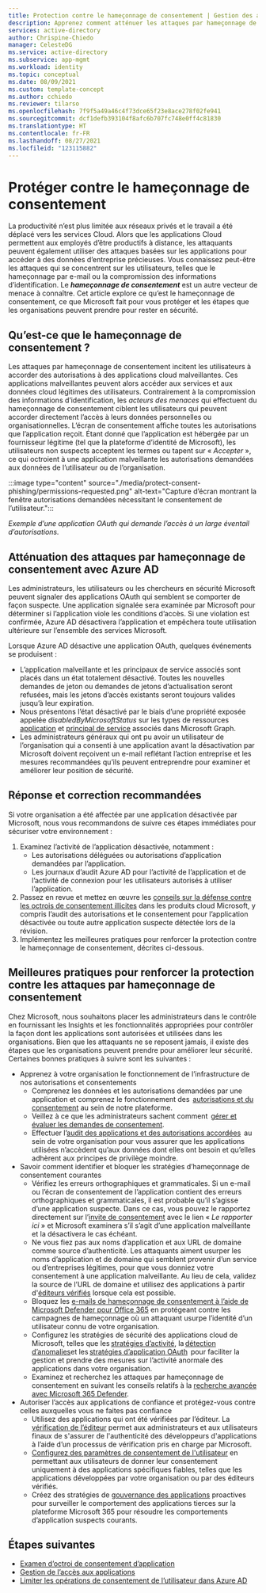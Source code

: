 ```yaml
---
title: Protection contre le hameçonnage de consentement | Gestion des applications Azure AD
description: Apprenez comment atténuer les attaques par hameçonnage de consentement basé sur l’application à l’aide de Azure AD.
services: active-directory
author: Chrispine-Chiedo
manager: CelesteDG
ms.service: active-directory
ms.subservice: app-mgmt
ms.workload: identity
ms.topic: conceptual
ms.date: 08/09/2021
ms.custom: template-concept
ms.author: cchiedo
ms.reviewer: tilarso
ms.openlocfilehash: 7f9f5a49a46c4f73dce65f23e8ace278f02fe941
ms.sourcegitcommit: dcf1defb393104f8afc6b707fc748e0ff4c81830
ms.translationtype: HT
ms.contentlocale: fr-FR
ms.lasthandoff: 08/27/2021
ms.locfileid: "123115882"
---
```

# <a name="protecting-against-consent-phishing"></a>Protéger contre le hameçonnage de consentement

La productivité n’est plus limitée aux réseaux privés et le travail a été déplacé vers les services Cloud. Alors que les applications Cloud permettent aux employés d’être productifs à distance, les attaquants peuvent également utiliser des attaques basées sur les applications pour accéder à des données d’entreprise précieuses. Vous connaissez peut-être les attaques qui se concentrent sur les utilisateurs, telles que le hameçonnage par e-mail ou la compromission des informations d’identification. Le ***hameçonnage de consentement*** est un autre vecteur de menace à connaître.
Cet article explore ce qu’est le hameçonnage de consentement, ce que Microsoft fait pour vous protéger et les étapes que les organisations peuvent prendre pour rester en sécurité.

## <a name="what-is-consent-phishing"></a>Qu’est-ce que le hameçonnage de consentement ?

Les attaques par hameçonnage de consentement incitent les utilisateurs à accorder des autorisations à des applications cloud malveillantes. Ces applications malveillantes peuvent alors accéder aux services et aux données cloud légitimes des utilisateurs. Contrairement à la compromission des informations d’identification, les *acteurs des menaces* qui effectuent du hameçonnage de consentement ciblent les utilisateurs qui peuvent accorder directement l’accès à leurs données personnelles ou organisationnelles. L’écran de consentement affiche toutes les autorisations que l’application reçoit. Étant donné que l’application est hébergée par un fournisseur légitime (tel que la plateforme d’identité de Microsoft), les utilisateurs non suspects acceptent les termes ou tapent sur « *Accepter* », ce qui octroient à une application malveillante les autorisations demandées aux données de l’utilisateur ou de l’organisation.

:::image type="content" source="./media/protect-consent-phishing/permissions-requested.png" alt-text="Capture d’écran montrant la fenêtre autorisations demandées nécessitant le consentement de l’utilisateur.":::

*Exemple d’une application OAuth qui demande l’accès à un large éventail d’autorisations.*

## <a name="mitigating-consent-phishing-attacks-using-azure-ad"></a>Atténuation des attaques par hameçonnage de consentement avec Azure AD

Les administrateurs, les utilisateurs ou les chercheurs en sécurité Microsoft peuvent signaler des applications OAuth qui semblent se comporter de façon suspecte. Une application signalée sera examinée par Microsoft pour déterminer si l’application viole les conditions d’accès. Si une violation est confirmée, Azure AD désactivera l’application et empêchera toute utilisation ultérieure sur l’ensemble des services Microsoft.

Lorsque Azure AD désactive une application OAuth, quelques événements se produisent :
- L’application malveillante et les principaux de service associés sont placés dans un état totalement désactivé. Toutes les nouvelles demandes de jeton ou demandes de jetons d’actualisation seront refusées, mais les jetons d’accès existants seront toujours valides jusqu’à leur expiration.
- Nous présentons l’état désactivé par le biais d’une propriété exposée appelée *disabledByMicrosoftStatus* sur les types de ressources [application](/graph/api/resources/application?view=graph-rest-1.0&preserve-view=true) et [principal de service](/graph/api/resources/serviceprincipal?view=graph-rest-1.0&preserve-view=true) associés dans Microsoft Graph.
- Les administrateurs généraux qui ont pu avoir un utilisateur de l’organisation qui a consenti à une application avant la désactivation par Microsoft doivent reçoivent un e-mail reflétant l’action entreprise et les mesures recommandées qu’ils peuvent entreprendre pour examiner et améliorer leur position de sécurité.

## <a name="recommended-response-and-remediation"></a>Réponse et correction recommandées

Si votre organisation a été affectée par une application désactivée par Microsoft, nous vous recommandons de suivre ces étapes immédiates pour sécuriser votre environnement :

1. Examinez l’activité de l’application désactivée, notamment :
    - Les autorisations déléguées ou autorisations d’application demandées par l’application.
    - Les journaux d’audit Azure AD pour l’activité de l’application et de l’activité de connexion pour les utilisateurs autorisés à utiliser l’application.
1. Passez en revue et mettez en œuvre les [conseils sur la défense contre les octrois de consentement illicites](/microsoft-365/security/office-365-security/detect-and-remediate-illicit-consent-grants?view=o365-worldwide&preserve-view=true) dans les produits cloud Microsoft, y compris l’audit des autorisations et le consentement pour l’application désactivée ou toute autre application suspecte détectée lors de la révision.
1. Implémentez les meilleures pratiques pour renforcer la protection contre le hameçonnage de consentement, décrites ci-dessous.


## <a name="best-practices-for-hardening-against-consent-phishing-attacks"></a>Meilleures pratiques pour renforcer la protection contre les attaques par hameçonnage de consentement

Chez Microsoft, nous souhaitons placer les administrateurs dans le contrôle en fournissant les Insights et les fonctionnalités appropriées pour contrôler la façon dont les applications sont autorisées et utilisées dans les organisations. Bien que les attaquants ne se reposent jamais, il existe des étapes que les organisations peuvent prendre pour améliorer leur sécurité. Certaines bonnes pratiques à suivre sont les suivantes :

* Apprenez à votre organisation le fonctionnement de l’infrastructure de nos autorisations et consentements
    - Comprenez les données et les autorisations demandées par une application et comprenez le fonctionnement des  [autorisations et du consentement](../develop/v2-permissions-and-consent.md) au sein de notre plateforme.
    - Veillez à ce que les administrateurs sachent comment  [gérer et évaluer les demandes de consentement](./manage-consent-requests.md).
    - Effectuer l’[audit des applications et des autorisations accordées](/azure/security/fundamentals/steps-secure-identity#audit-apps-and-consented-permissions)  au sein de votre organisation pour vous assurer que les applications utilisées n’accèdent qu’aux données dont elles ont besoin et qu’elles adhèrent aux principes de privilège moindre.
* Savoir comment identifier et bloquer les stratégies d’hameçonnage de consentement courantes
    - Vérifiez les erreurs orthographiques et grammaticales. Si un e-mail ou l’écran de consentement de l’application contient des erreurs orthographiques et grammaticales, il est probable qu’il s’agisse d’une application suspecte. Dans ce cas, vous pouvez le rapportez directement sur l’[invite de consentement](../develop/application-consent-experience.md#building-blocks-of-the-consent-prompt) avec le lien « *Le rapporter ici* » et Microsoft examinera s’il s’agit d’une application malveillante et la désactivera le cas échéant.
    - Ne vous fiez pas aux noms d’application et aux URL de domaine comme source d’authenticité. Les attaquants aiment usurper les noms d’application et de domaine qui semblent provenir d’un service ou d’entreprises légitimes, pour que vous donniez votre consentement à une application malveillante. Au lieu de cela, validez la source de l’URL de domaine et utilisez des applications à partir d'[éditeurs vérifiés](../develop/publisher-verification-overview.md) lorsque cela est possible.
    - Bloquez les [e-mails de hameçonnage de consentement à l’aide de Microsoft Defender pour Office 365](/microsoft-365/security/office-365-security/set-up-anti-phishing-policies?view=o365-worldwide&preserve-view=true#impersonation-settings-in-anti-phishing-policies-in-microsoft-defender-for-office-365) en protégeant contre les campagnes de hameçonnage où un attaquant usurpe l’identité d’un utilisateur connu de votre organisation.
    - Configurez les stratégies de sécurité des applications cloud de Microsoft, telles que les [stratégies d’activité](/cloud-app-security/user-activity-policies), la [détection d’anomalies](/cloud-app-security/anomaly-detection-policy)et les [stratégies d’application OAuth](/cloud-app-security/app-permission-policy)  pour faciliter la gestion et prendre des mesures sur l’activité anormale des applications dans votre organisation.
    - Examinez et recherchez les attaques par hameçonnage de consentement en suivant les conseils relatifs à la [recherche avancée avec Microsoft 365 Defender](/microsoft-365/security/defender/advanced-hunting-overview?view=o365-worldwide&preserve-view=true).
* Autoriser l’accès aux applications de confiance et protégez-vous contre celles auxquelles vous ne faites pas confiance
    - Utilisez des applications qui ont été vérifiées par l’éditeur. La [vérification de l’éditeur](../develop/publisher-verification-overview.md) permet aux administrateurs et aux utilisateurs finaux de s'assurer de l'authenticité des développeurs d'applications à l’aide d’un processus de vérification pris en charge par Microsoft.
    - [Configurez des paramètres de consentement de l'utilisateur](./configure-user-consent.md?tabs=azure-portal) en permettant aux utilisateurs de donner leur consentement uniquement à des applications spécifiques fiables, telles que les applications développées par votre organisation ou par des éditeurs vérifiés.
    - Créez des stratégies de [gouvernance des applications](/microsoft-365/compliance/app-governance-manage-app-governance?view=o365-worldwide&preserve-view=true) proactives pour surveiller le comportement des applications tierces sur la plateforme Microsoft 365 pour résoudre les comportements d’application suspects courants.

## <a name="next-steps"></a>Étapes suivantes

* [Examen d’octroi de consentement d’application](/security/compass/incident-response-playbook-app-consent)
* [Gestion de l’accès aux applications](./what-is-access-management.md)
* [Limiter les opérations de consentement de l’utilisateur dans Azure AD](/azure/security/fundamentals/steps-secure-identity#restrict-user-consent-operations)
